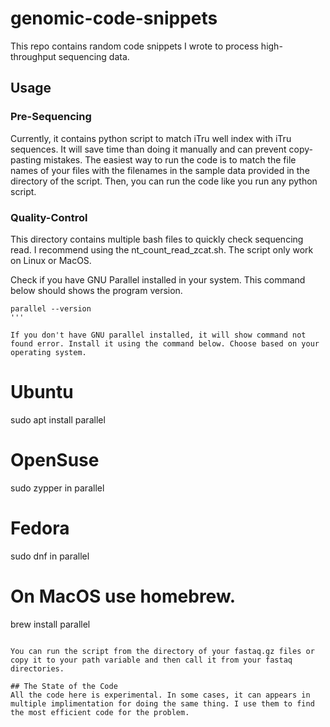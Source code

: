 # genomic-code-snippets
This repo contains random code snippets I wrote to process high-throughput sequencing data. 

## Usage

### Pre-Sequencing
Currently, it contains python script to match iTru well index with iTru sequences. It will save time than doing it manually and can prevent copy-pasting mistakes. The easiest way to run the code is to match the file names of your files with the filenames in the sample data provided in the directory of the script. Then, you can run the code like you run any python script.

### Quality-Control
This directory contains multiple bash files to quickly check sequencing read. I recommend using the nt_count_read_zcat.sh. The script only work on Linux or MacOS.

Check if you have GNU Parallel installed in your system. This command below should shows the program version. 

```
parallel --version
'''

If you don't have GNU parallel installed, it will show command not found error. Install it using the command below. Choose based on your operating system.

```
# Ubuntu
sudo apt install parallel

# OpenSuse
sudo zypper in parallel

# Fedora
sudo dnf in parallel

# On MacOS use homebrew. 
brew install parallel
```

You can run the script from the directory of your fastaq.gz files or copy it to your path variable and then call it from your fastaq directories. 

## The State of the Code
All the code here is experimental. In some cases, it can appears in multiple implimentation for doing the same thing. I use them to find the most efficient code for the problem. 
